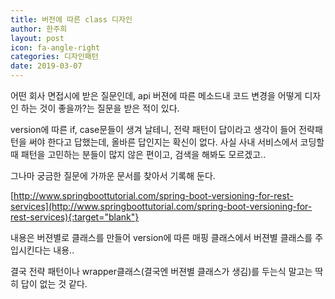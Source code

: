 ```yaml
---
title: 버전에 따른 class 디자인
author: 한주희
layout: post
icon: fa-angle-right
categories: 디자인패턴
date: 2019-03-07
---
```


  어떤 회사 면접시에 받은 질문인데, api 버젼에 따른 메소드내 코드 변경을 어떻게 디자인 하는 것이 좋을까?는 질문을 받은 적이 있다.  

  version에 따른 if, case문들이 생겨 날테니, 전략 패턴이 답이라고 생각이 들어 전략패턴을 써야 한다고 답했는데, 올바른 답인지는 확신이 없다.
  사실 사내 서비스에서 코딩할때 패턴을 고민하는 분들이 많지 않은 편이고, 검색을 해봐도 모르겠고.. 
    
  그나마 궁금한 질문에 가까운 문서를 찾아서 기록해 둔다.  
  
  [http://www.springboottutorial.com/spring-boot-versioning-for-rest-services](http://www.springboottutorial.com/spring-boot-versioning-for-rest-services){:target="blank"}  
  
  내용은 버젼별로 클래스를 만들어 version에 따른 매핑 클래스에서 버젼별 클래스를 주입시킨다는 내용..    
    
  결국 전략 패턴이나 wrapper클래스(결국엔 버젼별 클래스가 생김)를 두는식 말고는 딱히 답이 없는 것 같다. 
